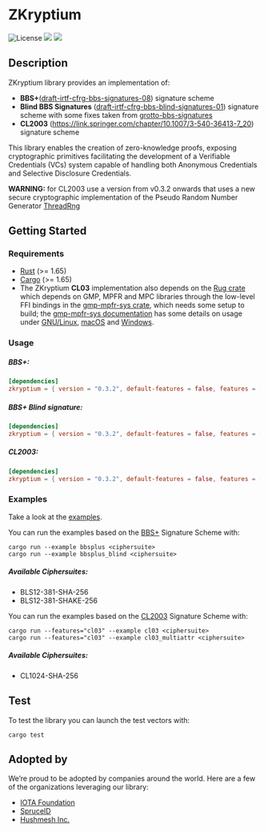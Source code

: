 # ZKryptium

![License](https://img.shields.io/badge/License-Apache_2.0-blue.svg)
[![](https://img.shields.io/crates/v/zkryptium?style=flat-square)](https://crates.io/crates/zkryptium)
[![](https://img.shields.io/docsrs/zkryptium?style=flat-square)](https://docs.rs/zkryptium/)

## Description

ZKryptium library provides an implementation of:
* **BBS+**([draft-irtf-cfrg-bbs-signatures-08](https://datatracker.ietf.org/doc/html/draft-irtf-cfrg-bbs-signatures-08)) signature scheme
* **Blind BBS Signatures** ([draft-irtf-cfrg-bbs-blind-signatures-01](https://datatracker.ietf.org/doc/html/draft-irtf-cfrg-bbs-blind-signatures-01)) signature scheme with some fixes taken from [grotto-bbs-signatures](https://github.com/Wind4Greg/grotto-bbs-signatures)
* **CL2003** (https://link.springer.com/chapter/10.1007/3-540-36413-7_20) signature scheme 


This library enables the creation of zero-knowledge proofs, exposing cryptographic primitives facilitating the development of a Verifiable Credentials (VCs) system capable of handling both Anonymous Credentials and Selective Disclosure Credentials.

**WARNING:** for CL2003 use a version from v0.3.2 onwards that uses a new secure cryptographic implementation of the Pseudo Random Number Generator [ThreadRng](https://rust-random.github.io/rand/rand/rngs/struct.ThreadRng.html)

## Getting Started

### Requirements

- [Rust](https://www.rust-lang.org/) (>= 1.65)
- [Cargo](https://doc.rust-lang.org/cargo/) (>= 1.65)
- The ZKryptium **CL03** implementation also depends on the [Rug crate](https://crates.io/crates/rug) which depends on GMP, MPFR and MPC libraries through the low-level FFI bindings in the [gmp-mpfr-sys crate](https://crates.io/crates/gmp-mpfr-sys), which needs some setup to build; the [gmp-mpfr-sys documentation](https://docs.rs/gmp-mpfr-sys/1.6.1/gmp_mpfr_sys/index.html) has some details on usage under [GNU/Linux](https://docs.rs/gmp-mpfr-sys/1.6.1/gmp_mpfr_sys/index.html#building-on-gnulinux), [macOS](https://docs.rs/gmp-mpfr-sys/1.6.1/gmp_mpfr_sys/index.html#building-on-macos) and [Windows](https://docs.rs/gmp-mpfr-sys/1.6.1/gmp_mpfr_sys/index.html#building-on-windows).


### Usage

##### BBS+:

```toml
[dependencies]
zkryptium = { version = "0.3.2", default-features = false, features = ["bbsplus"] }
```

##### BBS+ Blind signature:

```toml
[dependencies]
zkryptium = { version = "0.3.2", default-features = false, features = ["bbsplus", "bbsplus_blind"] }
```

##### CL2003:

```toml
[dependencies]
zkryptium = { version = "0.3.2", default-features = false, features = ["cl03"] }
```

### Examples

Take a look at the [examples](https://github.com/Cybersecurity-LINKS/ZKryptium/tree/main/examples).

You can run the examples based on the [BBS+](https://identity.foundation/bbs-signature/draft-irtf-cfrg-bbs-signatures.html) Signature Scheme with:

```
cargo run --example bbsplus <ciphersuite>
cargo run --example bbsplus_blind <ciphersuite>
```

##### Available Ciphersuites:
- BLS12-381-SHA-256
- BLS12-381-SHAKE-256

You can run the examples based on the [CL2003](https://link.springer.com/chapter/10.1007/3-540-36413-7_20) Signature Scheme with:
```
cargo run --features="cl03" --example cl03 <ciphersuite>
cargo run --features="cl03" --example cl03_multiattr <ciphersuite>
```
##### Available Ciphersuites:
- CL1024-SHA-256


## Test

To test the library you can launch the test vectors with:

```
cargo test
```

## Adopted by

We’re proud to be adopted by companies around the world. Here are a few of the organizations leveraging our library:
* [IOTA Foundation](https://github.com/iotaledger/identity.rs)
* [SpruceID](https://github.com/spruceid/ssi)
* [Hushmesh Inc.](https://github.com/hushmesh/mesh-infrastructure)


